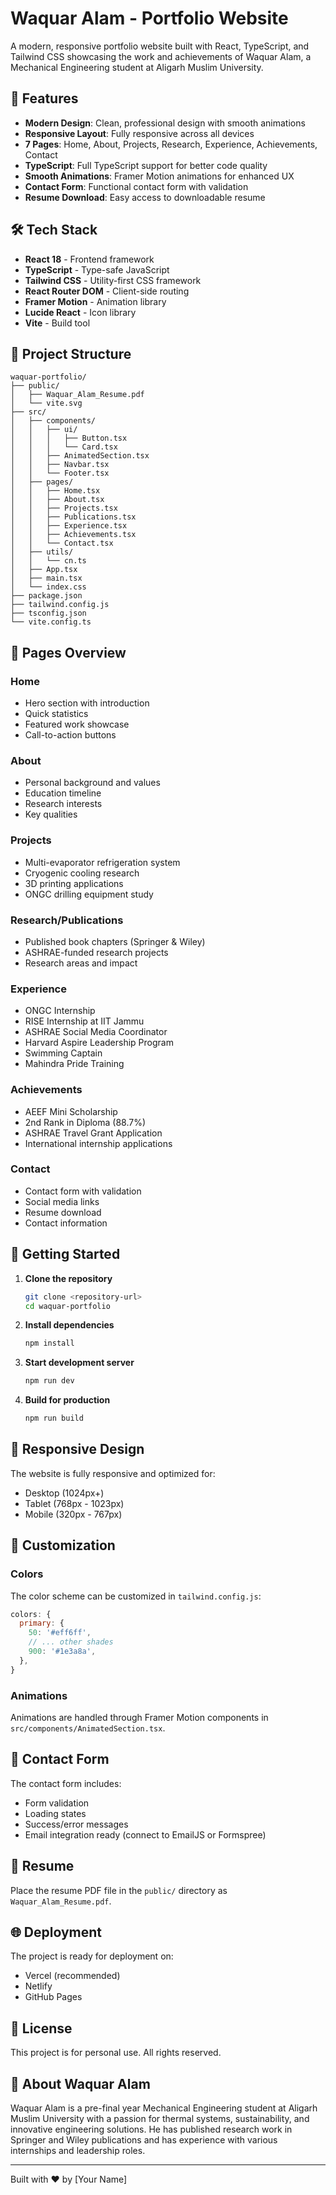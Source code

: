 # Waquar Alam - Portfolio Website

A modern, responsive portfolio website built with React, TypeScript, and Tailwind CSS showcasing the work and achievements of Waquar Alam, a Mechanical Engineering student at Aligarh Muslim University.

## 🚀 Features

- **Modern Design**: Clean, professional design with smooth animations
- **Responsive Layout**: Fully responsive across all devices
- **7 Pages**: Home, About, Projects, Research, Experience, Achievements, Contact
- **TypeScript**: Full TypeScript support for better code quality
- **Smooth Animations**: Framer Motion animations for enhanced UX
- **Contact Form**: Functional contact form with validation
- **Resume Download**: Easy access to downloadable resume

## 🛠️ Tech Stack

- **React 18** - Frontend framework
- **TypeScript** - Type-safe JavaScript
- **Tailwind CSS** - Utility-first CSS framework
- **React Router DOM** - Client-side routing
- **Framer Motion** - Animation library
- **Lucide React** - Icon library
- **Vite** - Build tool

## 📁 Project Structure

```
waquar-portfolio/
├── public/
│   ├── Waquar_Alam_Resume.pdf
│   └── vite.svg
├── src/
│   ├── components/
│   │   ├── ui/
│   │   │   ├── Button.tsx
│   │   │   └── Card.tsx
│   │   ├── AnimatedSection.tsx
│   │   ├── Navbar.tsx
│   │   └── Footer.tsx
│   ├── pages/
│   │   ├── Home.tsx
│   │   ├── About.tsx
│   │   ├── Projects.tsx
│   │   ├── Publications.tsx
│   │   ├── Experience.tsx
│   │   ├── Achievements.tsx
│   │   └── Contact.tsx
│   ├── utils/
│   │   └── cn.ts
│   ├── App.tsx
│   ├── main.tsx
│   └── index.css
├── package.json
├── tailwind.config.js
├── tsconfig.json
└── vite.config.ts
```

## 🎯 Pages Overview

### Home
- Hero section with introduction
- Quick statistics
- Featured work showcase
- Call-to-action buttons

### About
- Personal background and values
- Education timeline
- Research interests
- Key qualities

### Projects
- Multi-evaporator refrigeration system
- Cryogenic cooling research
- 3D printing applications
- ONGC drilling equipment study

### Research/Publications
- Published book chapters (Springer & Wiley)
- ASHRAE-funded research projects
- Research areas and impact

### Experience
- ONGC Internship
- RISE Internship at IIT Jammu
- ASHRAE Social Media Coordinator
- Harvard Aspire Leadership Program
- Swimming Captain
- Mahindra Pride Training

### Achievements
- AEEF Mini Scholarship
- 2nd Rank in Diploma (88.7%)
- ASHRAE Travel Grant Application
- International internship applications

### Contact
- Contact form with validation
- Social media links
- Resume download
- Contact information

## 🚀 Getting Started

1. **Clone the repository**
   ```bash
   git clone <repository-url>
   cd waquar-portfolio
   ```

2. **Install dependencies**
   ```bash
   npm install
   ```

3. **Start development server**
   ```bash
   npm run dev
   ```

4. **Build for production**
   ```bash
   npm run build
   ```

## 📱 Responsive Design

The website is fully responsive and optimized for:
- Desktop (1024px+)
- Tablet (768px - 1023px)
- Mobile (320px - 767px)

## 🎨 Customization

### Colors
The color scheme can be customized in `tailwind.config.js`:
```javascript
colors: {
  primary: {
    50: '#eff6ff',
    // ... other shades
    900: '#1e3a8a',
  },
}
```

### Animations
Animations are handled through Framer Motion components in `src/components/AnimatedSection.tsx`.

## 📧 Contact Form

The contact form includes:
- Form validation
- Loading states
- Success/error messages
- Email integration ready (connect to EmailJS or Formspree)

## 📄 Resume

Place the resume PDF file in the `public/` directory as `Waquar_Alam_Resume.pdf`.

## 🌐 Deployment

The project is ready for deployment on:
- Vercel (recommended)
- Netlify
- GitHub Pages

## 📝 License

This project is for personal use. All rights reserved.

## 👤 About Waquar Alam

Waquar Alam is a pre-final year Mechanical Engineering student at Aligarh Muslim University with a passion for thermal systems, sustainability, and innovative engineering solutions. He has published research work in Springer and Wiley publications and has experience with various internships and leadership roles.

---

Built with ❤️ by [Your Name]
